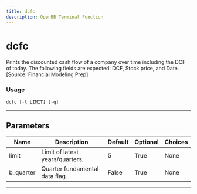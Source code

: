 ```yaml
---
title: dcfc
description: OpenBB Terminal Function
---
```


# dcfc

Prints the discounted cash flow of a company over time including the DCF of today. The following fields are expected: DCF, Stock price, and Date. [Source: Financial Modeling Prep]

### Usage

```python
dcfc [-l LIMIT] [-q]
```

---

## Parameters

| Name | Description | Default | Optional | Choices |
| ---- | ----------- | ------- | -------- | ------- |
| limit | Limit of latest years/quarters. | 5 | True | None |
| b_quarter | Quarter fundamental data flag. | False | True | None |

---
